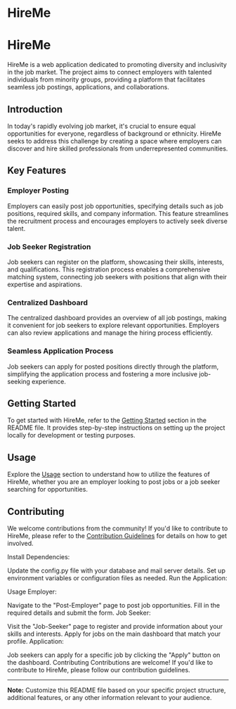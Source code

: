 # HireMe

# HireMe

HireMe is a web application dedicated to promoting diversity and inclusivity in the job market. The project aims to connect employers with talented individuals from minority groups, providing a platform that facilitates seamless job postings, applications, and collaborations.

## Introduction

In today's rapidly evolving job market, it's crucial to ensure equal opportunities for everyone, regardless of background or ethnicity. HireMe seeks to address this challenge by creating a space where employers can discover and hire skilled professionals from underrepresented communities.

## Key Features

### Employer Posting
Employers can easily post job opportunities, specifying details such as job positions, required skills, and company information. This feature streamlines the recruitment process and encourages employers to actively seek diverse talent.

### Job Seeker Registration
Job seekers can register on the platform, showcasing their skills, interests, and qualifications. This registration process enables a comprehensive matching system, connecting job seekers with positions that align with their expertise and aspirations.

### Centralized Dashboard
The centralized dashboard provides an overview of all job postings, making it convenient for job seekers to explore relevant opportunities. Employers can also review applications and manage the hiring process efficiently.

### Seamless Application Process
Job seekers can apply for posted positions directly through the platform, simplifying the application process and fostering a more inclusive job-seeking experience.

## Getting Started

To get started with HireMe, refer to the [Getting Started](#getting-started) section in the README file. It provides step-by-step instructions on setting up the project locally for development or testing purposes.

## Usage

Explore the [Usage](#usage) section to understand how to utilize the features of HireMe, whether you are an employer looking to post jobs or a job seeker searching for opportunities.

## Contributing

We welcome contributions from the community! If you'd like to contribute to HireMe, please refer to the [Contribution Guidelines](CONTRIBUTING.md) for details on how to get involved.

Install Dependencies:

Update the config.py file with your database and mail server details.
Set up environment variables or configuration files as needed.
Run the Application:

Usage
Employer:

Navigate to the "Post-Employer" page to post job opportunities.
Fill in the required details and submit the form.
Job Seeker:

Visit the "Job-Seeker" page to register and provide information about your skills and interests.
Apply for jobs on the main dashboard that match your profile.
Application:

Job seekers can apply for a specific job by clicking the "Apply" button on the dashboard.
Contributing
Contributions are welcome! If you'd like to contribute to HireMe, please follow our contribution guidelines.

---

**Note:** Customize this README file based on your specific project structure, additional features, or any other information relevant to your audience.

